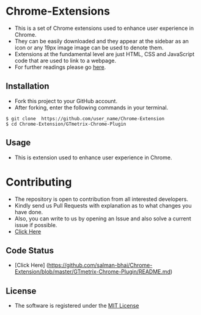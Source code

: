 # Chrome-Extensions
- This is a set of Chrome extensions used to enhance user experience in Chrome.
- They can be easily downloaded and they appear at the sidebar as an icon or any 19px image image can be used to denote them.
- Extensions at the fundamental level are just HTML, CSS and JavaScript code that are used to link to a webpage.
- For further readings please go [here](https://developer.chrome.com/extensions).

## Installation
- Fork this project to your GitHub account.
- After forking, enter the following commands in your terminal.
```
$ git clone  https://github.com/user_name/Chrome-Extension
$ cd Chrome-Extension/GTmetrix-Chrome-Plugin
```

## Usage
- This is extension used to enhance user experience in Chrome.

# Contributing 
- The repository is open to contribution from all interested developers. 
- Kindly send us Pull Requests with explanation as to what changes you have done.
- Also, you can write to us by opening an Issue and also solve a current issue if possible. 
- [Click Here](https://github.com/salman-bhai/Chrome-Extension/blob/master/CONTRIBUTING.md)

## Code Status
- [Click Here] (https://github.com/salman-bhai/Chrome-Extension/blob/master/GTmetrix-Chrome-Plugin/README.md)

## License
- The software is registered under the [MIT License](https://github.com/salman-bhai/Chrome-Extension/blob/master/license.md)

